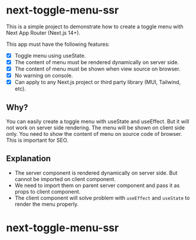# next-toggle-menu-ssr

This is a simple project to demonstrate how to create a toggle menu with Next App Router (Next.js 14+).

This app must have the following features:
- [x] Toggle menu using useState.
- [x] The content of menu must be rendered dynamically on server side.
- [x] The content of menu must be shown when view source on browser.
- [x] No warning on console.
- [x] Can apply to any Next.js project or third party library (MUI, Tailwind, etc).

## Why?
You can easily create a toggle menu with useState and useEffect. But it will not work on server side rendering. The menu will be shown on client side only.
You need to show the content of menu on source code of browser. This is important for SEO.

## Explanation
- The server component is rendered dynamically on server side. But cannot be imported on client component.
- We need to import them on parent server component and pass it as props to client component.
- The client component will solve problem with `useEffect` and `useState` to render the menu properly.
# next-toggle-menu-ssr
